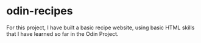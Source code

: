 # odin-recipes

For this project, I have built a basic recipe website, using basic HTML skills that I have learned so far in the Odin Project.